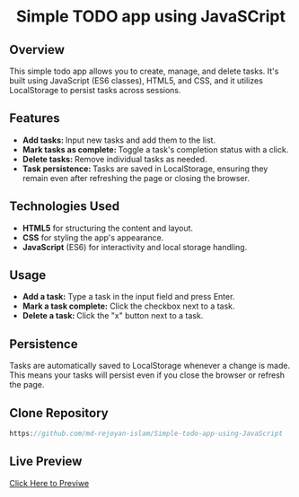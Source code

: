 <center>
<h1>Simple TODO app using JavaSCript </h1>
</center>

## Overview

This simple todo app allows you to create, manage, and delete tasks. It's built using JavaScript (ES6 classes), HTML5, and CSS, and it utilizes LocalStorage to persist tasks across sessions.

## Features

- <b>Add tasks: </b> Input new tasks and add them to the list.
- <b>Mark tasks as complete: </b> Toggle a task's completion status with a click.
- <b>Delete tasks: </b> Remove individual tasks as needed.
- <b>Task persistence: </b> Tasks are saved in LocalStorage, ensuring they remain even after refreshing the page or closing the browser.

## Technologies Used

- <b>HTML5</b> for structuring the content and layout.
- <b>CSS</b> for styling the app's appearance.
- <b>JavaScript</b> (ES6) for interactivity and local storage handling.

## Usage

- <b>Add a task:</b> Type a task in the input field and press Enter.
- <b>Mark a task complete:</b> Click the checkbox next to a task.
- <b>Delete a task: </b> Click the "x" button next to a task.

## Persistence

Tasks are automatically saved to LocalStorage whenever a change is made. This means your tasks will persist even if you close the browser or refresh the page.

## Clone Repository

```javascript
https://github.com/md-rejoyan-islam/Simple-todo-app-using-JavaScript
```

## Live Preview

[Click Here to Previwe](https://github.com/md-rejoyan-islam/Simple-todo-app-using-JavaScript)
